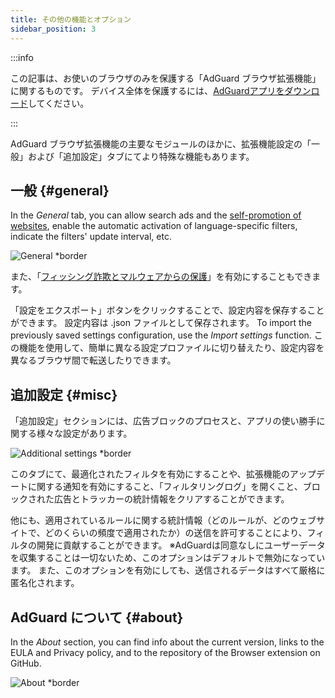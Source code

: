 ```yaml
---
title: その他の機能とオプション
sidebar_position: 3
---
```


:::info

この記事は、お使いのブラウザのみを保護する「AdGuard ブラウザ拡張機能」に関するものです。 デバイス全体を保護するには、[AdGuardアプリをダウンロード](https://agrd.io/download-kb-adblock)してください。

:::

AdGuard ブラウザ拡張機能の主要なモジュールのほかに、拡張機能設定の「一般」および「追加設定」タブにてより特殊な機能もあります。

## 一般 {#general}

In the _General_ tab, you can allow search ads and the [self-promotion of websites](/general/ad-filtering/search-ads), enable the automatic activation of language-specific filters, indicate the filters' update interval, etc.

![General \*border](https://cdn.adtidy.org/content/Kb/ad_blocker/browser_extension/ad_blocker_browser_extension_general.png)

また、「[フィッシング詐欺とマルウェアからの保護](/general/browsing-security)」を有効にすることもできます。

「設定をエクスポート」ボタンをクリックすることで、設定内容を保存することができます。 設定内容は .json ファイルとして保存されます。 To import the previously saved settings configuration, use the _Import settings_ function. この機能を使用して、簡単に異なる設定プロファイルに切り替えたり、設定内容を異なるブラウザ間で転送したりできます。

## 追加設定 {#misc}

「追加設定」セクションには、広告ブロックのプロセスと、アプリの使い勝手に関する様々な設定があります。

![Additional settings \*border](https://cdn.adtidy.org/content/Kb/ad_blocker/browser_extension/ad_blocker_browser_extension_additional_settings.png)

このタブにて、最適化されたフィルタを有効にすることや、拡張機能のアップデートに関する通知を有効にすること、「フィルタリングログ」を開くこと、ブロックされた広告とトラッカーの統計情報をクリアすることができます。

他にも、適用されているルールに関する統計情報（どのルールが、どのウェブサイトで、どのくらいの頻度で適用されたか）の送信を許可することにより、フィルタの開発に貢献することができます。 ※AdGuardは同意なしにユーザーデータを収集することは一切ないため、このオプションはデフォルトで無効になっています。 また、このオプションを有効にしても、送信されるデータはすべて厳格に匿名化されます。

## AdGuard について {#about}

In the _About_ section, you can find info about the current version, links to the EULA and Privacy policy, and to the repository of the Browser extension on GitHub.

![About \*border](https://cdn.adtidy.org/content/Kb/ad_blocker/browser_extension/ad_blocker_browser_extension_about.png)
